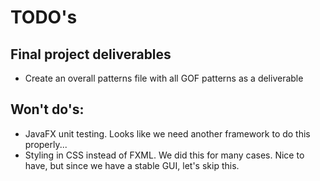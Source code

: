 # TODO's

## Final project deliverables
* Create an overall patterns file with all GOF patterns as a deliverable

## Won't do's:
* JavaFX unit testing. Looks like we need another framework to do this properly...
* Styling in CSS instead of FXML. We did this for many cases. Nice to have, but since we have a stable GUI, let's skip this.


